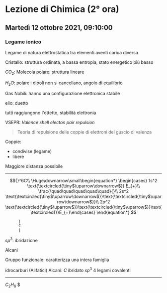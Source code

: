 #  Lezione di Chimica (2° ora)
## Martedì 12 ottobre 2021, 09:10:00


### Legame ionico
Legame di natura elettrostatica tra elementi aventi carica diversa

Cristallo: struttura ordinata, a bassa entropia, stato energetico più basso


$CO_2$: Molecola polare: struttura lineare

$H_2O$: polare
i dipoli non si cancellano, angolo di equilibrio



Gas Nobili: hanno una configurazione elettronica stabile

elio: duetto

tutti raggiungono l'ottetto, stabilità elettronia

VSEPR: _Valence shell electon pair repulsion_

> Teoria di repulsione delle coppie di elettroni del guscio di valenza

Coppie:
* condivise (legame)
* libere

Maggiore distanza possibile

---
$${}^6C\\
\Huge\downarrow\small\begin{equation*} \begin{cases} 
1s^2 \text{\textcircled{\tiny$\uparrow\downarrow$}} E_{+}\\
\frac{\quad\quad\quad\quad\quad}{}\\
2s^2 \text{\textcircled{\tiny$\uparrow\downarrow$}}\text{\textcircled{\tiny$\uparrow\downarrow$}}\\
2p^2 \text{\textcircled{\tiny$\uparrow$}}\text{\textcircled{\tiny$\uparrow$}}\text{\textcircled{}}E_{+}\end{cases} \end{equation*}
$$


	      |
		 -C-
		  |

$sp^3$: ibridazione

Alcani

Gruppo funzionale:
caratterizza una intera famiglia


idrocarburi (Alifatici)
Alcani:
$C$ ibridato $sp^3$
4 legami covalenti


---
$C_2H_6$
$
<!--stackedit_data:
eyJoaXN0b3J5IjpbNjA4NDA1NzUzLC0yMDU5OTQ3NjY0LDE0Mj
M3MzU1MzEsLTE5OTI0NTA1NzMsLTExMTM2MTY5MjEsMTM4MTMw
MzVdfQ==
-->